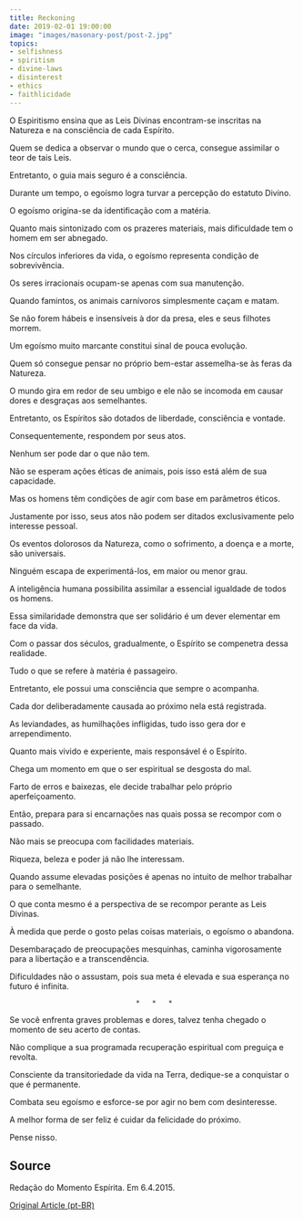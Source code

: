 ```yaml
---
title: Reckoning
date: 2019-02-01 19:00:00
image: "images/masonary-post/post-2.jpg"
topics: 
- selfishness
- spiritism
- divine-laws
- disinterest
- ethics
- faithlicidade
---
```


O Espiritismo ensina que as Leis Divinas encontram-se inscritas na Natureza e
na consciência de cada Espírito.

Quem se dedica a observar o mundo que o cerca, consegue assimilar o teor de
tais Leis.

Entretanto, o guia mais seguro é a consciência.

Durante um tempo, o egoísmo logra turvar a percepção do estatuto Divino.

O egoísmo origina-se da identificação com a matéria.

Quanto mais sintonizado com os prazeres materiais, mais dificuldade tem o homem
em ser abnegado.

Nos círculos inferiores da vida, o egoísmo representa condição de
sobrevivência.

Os seres irracionais ocupam-se apenas com sua manutenção.

Quando famintos, os animais carnívoros simplesmente caçam e matam.

Se não forem hábeis e insensíveis à dor da presa, eles e seus filhotes morrem.

Um egoísmo muito marcante constitui sinal de pouca evolução.

Quem só consegue pensar no próprio bem-estar assemelha-se às feras da Natureza.

O mundo gira em redor de seu umbigo e ele não se incomoda em causar dores e
desgraças aos semelhantes.

Entretanto, os Espíritos são dotados de liberdade, consciência e vontade.

Consequentemente, respondem por seus atos.

Nenhum ser pode dar o que não tem.

Não se esperam ações éticas de animais, pois isso está além de sua capacidade.

Mas os homens têm condições de agir com base em parâmetros éticos.

Justamente por isso, seus atos não podem ser ditados exclusivamente pelo
interesse pessoal.

Os eventos dolorosos da Natureza, como o sofrimento, a doença e a morte, são
universais.

Ninguém escapa de experimentá-los, em maior ou menor grau.

A inteligência humana possibilita assimilar a essencial igualdade de todos os
homens.

Essa similaridade demonstra que ser solidário é um dever elementar em face da
vida.

Com o passar dos séculos, gradualmente, o Espírito se compenetra dessa
realidade.

Tudo o que se refere à matéria é passageiro.

Entretanto, ele possui uma consciência que sempre o acompanha.

Cada dor deliberadamente causada ao próximo nela está registrada.

As leviandades, as humilhações infligidas, tudo isso gera dor e arrependimento.

Quanto mais vivido e experiente, mais responsável é o Espírito.

Chega um momento em que o ser espiritual se desgosta do mal.

Farto de erros e baixezas, ele decide trabalhar pelo próprio aperfeiçoamento.

Então, prepara para si encarnações nas quais possa se recompor com o passado.

Não mais se preocupa com facilidades materiais.

Riqueza, beleza e poder já não lhe interessam.

Quando assume elevadas posições é apenas no intuito de melhor trabalhar para o
semelhante.

O que conta mesmo é a perspectiva de se recompor perante as Leis Divinas.

À medida que perde o gosto pelas coisas materiais, o egoísmo o abandona.

Desembaraçado de preocupações mesquinhas, caminha vigorosamente para a
libertação e a transcendência.

Dificuldades não o assustam, pois sua meta é elevada e sua esperança no futuro
é infinita.

                                   *   *   *

Se você enfrenta graves problemas e dores, talvez tenha chegado o momento de
seu acerto de contas.

Não complique a sua programada recuperação espiritual com preguiça e revolta.

Consciente da transitoriedade da vida na Terra, dedique-se a conquistar o que é
permanente.

Combata seu egoísmo e esforce-se por agir no bem com desinteresse.

A melhor forma de ser feliz é cuidar da felicidade do próximo.

Pense nisso.

## Source
Redação do Momento Espírita.
Em 6.4.2015.



[Original Article (pt-BR)](http://www.momento.com.br/pt/ler_texto.php?id=1561)
